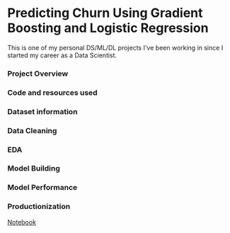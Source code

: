 # Predicting Churn Using Gradient Boosting and Logistic Regression

This is one of my personal DS/ML/DL projects I've been working in since I started my career as a Data Scientist.

### Project Overview


### Code and resources used


### Dataset information


### Data Cleaning


### EDA


### Model Building


### Model Performance


### Productionization


[Notebook](https://github.com/TWM-Sebastian-S/Predicting-Churn-using-Gradient-Boosting-and-Logistic-Regression/blob/main/Predicting%20Churn%20using%20Gradient%20Boosting%20and%20Logistic%20Regression.ipynb)
